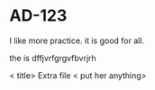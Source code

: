 # AD-123
I like more practice.
it is good for all.

the is dffjvrfgrgvfbvrjrh

< title> Extra file
<  put her anything>